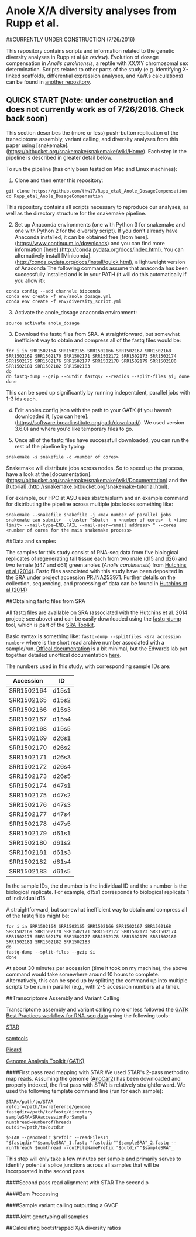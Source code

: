 # Anole X/A diversity analyses from Rupp et al.
##CURRENTLY UNDER CONSTRUCTION (7/26/2016)

This repository contains scripts and information related to the genetic diversity analyses in Rupp et al (_In review_). Evolution of dosage compensation in _Anolis carolinensis_, a reptile with XX/XY chromosomal sex determination.  Scripts related to other parts of the study (e.g. identifying X-linked scaffolds, differential expression analyses, and Ka/Ks calculations) can be found in [another repository](https://github.com/WilsonSayresLab/Anole_expression).


## QUICK START (Note: under construction and does not currently work as of 7/26/2016.  Check back soon)

This section describes the (more or less) push-button replication of the transciptome assembly, variant calling, and diversity analyses from this paper using [snakemake].(https://bitbucket.org/snakemake/snakemake/wiki/Home).  Each step in the pipeline is described in greater detail below.

To run the pipeline (has only been tested on Mac and Linux machines):

1) Clone and then enter this repository:
```
git clone https://github.com/thw17/Rupp_etal_Anole_DosageCompensation
cd Rupp_etal_Anole_DosageCompensation
```
This repository contains all scripts necessary to reproduce our analyses, as well as the directory structure for the snakemake pipeline.

2) Set up Anaconda environments (one with Python 3 for snakemake and one with Python 2 for the diversity script).  If you don't already have Anaconda installed, it can be obtained free [from here].(https://www.continuum.io/downloads) and you can find more information [here].(http://conda.pydata.org/docs/index.html).  You can alternatively install [Miniconda].(http://conda.pydata.org/docs/install/quick.html), a lightweight version of Anaconda  The following commands assume that anaconda has been successfully installed and is in your PATH (it will do this automatically if you allow it):
```
conda config --add channels bioconda
conda env create -f env/anole_dosage.yml
conda env create -f env/diversity_script.yml
```

3) Activate the anole_dosage anaconda environment:
```
source activate anole_dosage
```

3) Download the fastq files from SRA. A straightforward, but somewhat inefficient way to obtain and compress all of the fastq files would be:
```
for i in SRR1502164 SRR1502165 SRR1502166 SRR1502167 SRR1502168 SRR1502169 SRR1502170 SRR1502171 SRR1502172 SRR1502173 SRR1502174 SRR1502175 SRR1502176 SRR1502177 SRR1502178 SRR1502179 SRR1502180 SRR1502181 SRR1502182 SRR1502183
do
do fastq-dump --gzip --outdir fastqs/ --readids --split-files $i; done
done
```
This can be sped up significantly by running indepentdent, parallel jobs with 1-3 ids each.

4) Edit anoles.config.json with the path to your GATK (if you haven't downloaded it, [you can here].(https://software.broadinstitute.org/gatk/download/).  We used version 3.6.0) and where you'd like temporary files to go. 

5) Once all of the fastq files have successfull downloaded, you can run the rest of the pipeline by typing:
```
snakemake -s snakefile -c <number of cores>
```
Snakemake will distribute jobs across nodes. So to speed up the process, have a look at the [documentation].(https://bitbucket.org/snakemake/snakemake/wiki/Documentation) and the [tutorial].(http://snakemake.bitbucket.org/snakemake-tutorial.html).

For example, our HPC at ASU uses sbatch/slurm and an example command for distributing the pipeline across multiple jobs looks something like:
```
snakemake --snakefile snakefile -j <max number of parallel jobs snakemake can submit> --cluster "sbatch -n <number of cores> -t <time limit> --mail-type=END,FAIL --mail-user=<email address> " --cores <number of cores for the main snakemake process>
```

##Data and samples

The samples for this study consist of RNA-seq data from five biological replicates of regenerating tail tissue each from two male (d15 and d26) and two female (d47 and d61) green anoles (_Anolis carolinensis_) from [Hutchins et al (2014)](http://journals.plos.org/plosone/article?id=10.1371/journal.pone.0105004).  Fastq files associated with this study have been deposited in the SRA under project accession [PRJNA253971](http://www.ncbi.nlm.nih.gov/bioproject/PRJNA253971). Further details on the collection, sequencing, and processing of data can be found in [Hutchins et al (2014)](http://journals.plos.org/plosone/article?id=10.1371/journal.pone.0105004)

##Obtaining fastq files from SRA

All fastq files are available on SRA (associated with the Hutchins et al. 2014 project; see above) and can be easily downloaded using the [fastq-dump](http://www.ncbi.nlm.nih.gov/Traces/sra/sra.cgi?view=toolkit_doc&f=fastq-dump) tool, which is part of the [SRA Toolkit](http://www.ncbi.nlm.nih.gov/Traces/sra/sra.cgi?view=software).

Basic syntax is something like:
```fastq-dump --splitfiles <sra accession number>```
where <sra accession number> is the short read archive number associated with a sample/run.  [Offical documentation](http://www.ncbi.nlm.nih.gov/Traces/sra/sra.cgi?view=toolkit_doc&f=fastq-dump) is a bit minimal, but the Edwards lab put together detailed unoffical documentation [here](https://edwards.sdsu.edu/research/fastq-dump/).

The numbers used in this study, with corresponding sample IDs are:

| Accession | ID |
|---|---|
| SRR1502164 | d15s1 |
| SRR1502165 | d15s2 |
| SRR1502166 | d15s3 |
| SRR1502167 | d15s4 |
| SRR1502168 | d15s5 |
| SRR1502169 | d26s1 |
| SRR1502170 | d26s2 |
| SRR1502171 | d26s3 |
| SRR1502172 | d26s4 |
| SRR1502173 | d26s5 |
| SRR1502174 | d47s1 |
| SRR1502175 | d47s2 |
| SRR1502176 | d47s3 |
| SRR1502177 | d47s4 |
| SRR1502178 | d47s5 |
| SRR1502179 | d61s1 |
| SRR1502180 | d61s2 |
| SRR1502181 | d61s3 |
| SRR1502182 | d61s4 |
| SRR1502183 | d61s5 |

In the sample IDs, the d number is the individual ID and the s number is the biological replicate.  For example, d15s1 corresponds to biological replicate 1 of individual d15.

A straightforward, but somewhat inefficient way to obtain and compress all of the fastq files might be:
```
for i in SRR1502164 SRR1502165 SRR1502166 SRR1502167 SRR1502168 SRR1502169 SRR1502170 SRR1502171 SRR1502172 SRR1502173 SRR1502174 SRR1502175 SRR1502176 SRR1502177 SRR1502178 SRR1502179 SRR1502180 SRR1502181 SRR1502182 SRR1502183
do
fastq-dump --split-files --gzip $i
done
```
At about 30 minutes per accession (time it took on my machine), the above command would take somewhere around 10 hours to complete.  Alternatively, this can be sped up by splitting the command up into multiple scripts to be run in parallel (e.g., with 2-5 accession numbers at a time).

##Transcriptome Assembly and Variant Calling

Transcriptome assembly and variant calling more or less followed the [GATK Best Practices workflow for RNA-seq data](https://www.broadinstitute.org/gatk/guide/article?id=3891) using the following tools:

[STAR](https://github.com/alexdobin/STAR)

[samtools](http://www.htslib.org/)

[Picard](https://broadinstitute.github.io/picard/)

[Genome Analysis Toolkit (GATK)](https://www.broadinstitute.org/gatk/)

####First pass read mapping with STAR
We used STAR's 2-pass method to map reads.  Assuming the genome ([AnoCar2](http://hgdownload.cse.ucsc.edu/goldenPath/anoCar2/bigZips/)) has been downloaded and properly indexed, the first pass with STAR is relatively straightforward.  We used the following template command line (run for each sample):

```
STAR=/path/to/STAR
refdir=/path/to/reference/genome
fastqdir=/path/to/fastq/directory
sampleSRA=SRAaccessionForSample
numthread=NumberofThreads
outdir=/path/to/outdir

$STAR --genomeDir $refdir --readFilesIn "$fastqdir""$sampleSRA"_1.fastq "fastqdir""$sampleSRA"_2.fastq --runThreadN $numthread --outFileNamePrefix "$outdir""$sampleSRA"_
```
This step will only take a few minutes per sample and primarily serves to identify potential splice junctions across all samples that will be incorporated in the second pass. 

####Second pass read alignment with STAR
The second p

####Bam Processing

####Sample variant calling outputting a GVCF

####Joint genotyping all samples


##Calculating bootstrapped X/A diversity ratios



